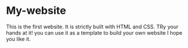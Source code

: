 # My-website

This is the first website. It is strictly built with HTML and CSS. TRy your hands at it!
you can use it as a template to build your own website
I hope you like it.
